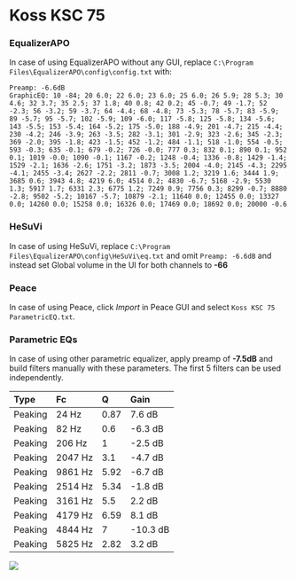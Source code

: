 # Koss KSC 75

### EqualizerAPO
In case of using EqualizerAPO without any GUI, replace `C:\Program Files\EqualizerAPO\config\config.txt`
with:
```
Preamp: -6.6dB
GraphicEQ: 10 -84; 20 6.0; 22 6.0; 23 6.0; 25 6.0; 26 5.9; 28 5.3; 30 4.6; 32 3.7; 35 2.5; 37 1.8; 40 0.8; 42 0.2; 45 -0.7; 49 -1.7; 52 -2.3; 56 -3.2; 59 -3.7; 64 -4.4; 68 -4.8; 73 -5.3; 78 -5.7; 83 -5.9; 89 -5.7; 95 -5.7; 102 -5.9; 109 -6.0; 117 -5.8; 125 -5.8; 134 -5.6; 143 -5.5; 153 -5.4; 164 -5.2; 175 -5.0; 188 -4.9; 201 -4.7; 215 -4.4; 230 -4.2; 246 -3.9; 263 -3.5; 282 -3.1; 301 -2.9; 323 -2.6; 345 -2.3; 369 -2.0; 395 -1.8; 423 -1.5; 452 -1.2; 484 -1.1; 518 -1.0; 554 -0.5; 593 -0.3; 635 -0.1; 679 -0.2; 726 -0.0; 777 0.3; 832 0.1; 890 0.1; 952 0.1; 1019 -0.0; 1090 -0.1; 1167 -0.2; 1248 -0.4; 1336 -0.8; 1429 -1.4; 1529 -2.1; 1636 -2.6; 1751 -3.2; 1873 -3.5; 2004 -4.0; 2145 -4.3; 2295 -4.1; 2455 -3.4; 2627 -2.2; 2811 -0.7; 3008 1.2; 3219 1.6; 3444 1.9; 3685 0.6; 3943 4.8; 4219 6.0; 4514 0.2; 4830 -6.7; 5168 -2.9; 5530 1.3; 5917 1.7; 6331 2.3; 6775 1.2; 7249 0.9; 7756 0.3; 8299 -0.7; 8880 -2.8; 9502 -5.2; 10167 -5.7; 10879 -2.1; 11640 0.0; 12455 0.0; 13327 0.0; 14260 0.0; 15258 0.0; 16326 0.0; 17469 0.0; 18692 0.0; 20000 -0.6
```

### HeSuVi
In case of using HeSuVi, replace `C:\Program Files\EqualizerAPO\config\HeSuVi\eq.txt` and omit `Preamp:
-6.6dB` and instead set Global volume in the UI for both channels to **-66**

### Peace
In case of using Peace, click *Import* in Peace GUI and select `Koss KSC 75 ParametricEQ.txt`.

### Parametric EQs
In case of using other parametric equalizer, apply preamp of **-7.5dB** and build filters manually with
these parameters. The first 5 filters can be used independently.

| Type    | Fc      |    Q | Gain     |
|:--------|:--------|:-----|:---------|
| Peaking | 24 Hz   | 0.87 | 7.6 dB   |
| Peaking | 82 Hz   | 0.6  | -6.3 dB  |
| Peaking | 206 Hz  | 1    | -2.5 dB  |
| Peaking | 2047 Hz | 3.1  | -4.7 dB  |
| Peaking | 9861 Hz | 5.92 | -6.7 dB  |
| Peaking | 2514 Hz | 5.34 | -1.8 dB  |
| Peaking | 3161 Hz | 5.5  | 2.2 dB   |
| Peaking | 4179 Hz | 6.59 | 8.1 dB   |
| Peaking | 4844 Hz | 7    | -10.3 dB |
| Peaking | 5825 Hz | 2.82 | 3.2 dB   |

![](https://raw.githubusercontent.com/jaakkopasanen/AutoEq/master/results/headphonecom/sbaf-serious/Koss%20KSC%2075/Koss%20KSC%2075.png)